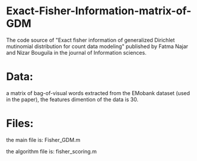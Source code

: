 # Exact-Fisher-Information-matrix-of-GDM
The code source of "Exact fisher information of generalized Dirichlet mutinomial distribution for count data modeling" published by Fatma Najar and Nizar Bouguila in the journal of Information sciences.

# Data:
 a matrix of bag-of-visual words extracted from the EMobank dataset (used in the paper), the features dimention of the data is 30.
 
 # Files:
 the main file is: Fisher_GDM.m
 
 the algorithm file is: fisher_scoring.m
